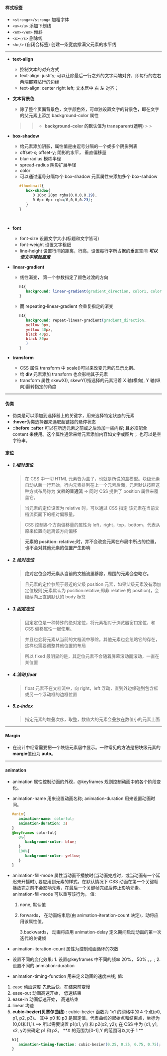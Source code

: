 #### 样式标签

-  `<strong></strong>` 加粗字体
-  `<u></u>` 添加下划线
-  `<em></em>` 倾斜
-  `<s></s>` 删除线
-  `<hr/>` (自闭合标签) 创建一条宽度撑满父元素的水平线

---

-  **text-align**
   -  控制文本的对齐方式
   -  text-align: justify; 可以让除最后一行之外的文字两端对齐，即每行的左右两端都紧贴行的边缘
   -  text-align: center right left; 文本居中 右 左 对齐；
      <br>
-  **文本背景色**

   -  除了整个页面背景色，文字颜色外，可单独设置文字的背景色，即在文字的父元素上添加 background-color 属性

   > > -  **background-color 的默认值为 transparent(透明)** > > <br>

-  **box-shadow**

   -  给元素添加阴影，属性值是由逗号分隔的一个或多个阴影列表
   -  offset-x; offset-y; 阴影的水平， 垂直偏移量
   -  blur-radius 模糊半径
   -  spread-radius 阴影扩展半径
   -  color
   -  可以通过逗号分隔每个 box-shadow 元素属性来添加多个 box-sahdow

   ```CSS
      #thumbnail{
         box-shadow{
            0 10px 20px rgba(0,0,0,0.19),
            0 6px 6px rgba(0,0,0,0.23);
         }
      }
   ```

   <br>

-  **font**

   -  font-size 设置文字大小(标题和文字皆可)
   -  font-weight 设置文字粗细
   -  line-height 设置行间的距离，行高，设置每行字所占据的垂直空间 **_可以使文字撑起高度_**
      <br>

-  **linear-gradient**

   -  线性渐变， 第一个参数指定了颜色过渡的方向

   ```CSS
      h1{
         background: linear-gradient(gradient_direction, color1, color2, color3, ...)
      }
   ```

   -  而 repeating-linear-gradient 会重复指定的渐变

   ```CSS
      h1{
         background: repeat-linear-gradient(gradient_direction,
         yellow 0px,
         yellow 40px,
         black 40px,
         black 80px
         )
      }
   ```

-  **transform**
   -  CSS 属性 transform 中 scale()可以来改变元素的显示比例。
   -  给 **div** 元素添加 transform 也会影响其子元素
   -  transform 属性 skewX(), skewY()指选择的元素沿着 X 轴(横向), Y 轴(纵向)翻转指定的角度

---

#### 伪类

-  伪类是可以添加到选择器上的关键字，用来选择特定状态的元素
-  **:hover**伪类选择器来选取超链接的悬停状态
-  **::before ::after** 可以在所选元素之前或之后添加一些内容; 且必须配合 content 来使用。这个属性通常来给元素添加内容如文字或图片； 也可以是空字符串。

#### 定位

-  ##### 1.相对定位

   > 在 CSS 中一切 HTML 元素皆为盒子，也就是所说的盒模型。块级元素自动从新一行开始，行内元素排列在上一个元素后面，元素默认按照这种方式布局称为 **文档的普通流** => 同时 CSS 提供了 position 属性来覆盖它。

   > 当元素的定位设置为 relative 时，可以通过 CSS 指定 该元素在当前文档流页面下的相对偏移量。

   > CSS 控制各个方向偏移量的属性为 left，right，top，bottom，代表从原来位置向远离该方向偏移

   > **元素的 position: relative;时，并不会改变元素在布局中所占的位置， 也不会对其他元素的位置产生影响**

-  ##### 2.绝对定位

   > **绝对定位会将元素从当前的文档流里移除，周围的元素会忽略它。**

   > 且元素的定位参照于最近的父级 position 元素，如果父级元素没有添加定位规则(元素默认为 position:relative;即非 relative 的 position)，会继续向上直到默认的 body 标签

-  ##### 3.固定定位

   > 固定定位是一种特殊的绝对定位，将元素相对于浏览器窗口定位，和 CSS 偏移属性一起使用。

   > 并且也会将元素从当前的文档流中移除。其他元素也会忽略它的存在，这样也需要调整其他位置的布局

   > 所以 fixed 最明显的是，其定位元素不会随着屏幕滚动而滚动，一直在某位置

-  ##### 4.流动 float

   > float 元素不在文档流中，向 right，left 浮动，直到外边缘碰到包含框或另一个浮动框的边框位置

-  ##### 5.z-index
   > 指定元素的堆叠次序，取整，数值大的元素会叠放在数值小的元素上面

---

#### Margin

-  在设计中经常需要把一个块级元素居中显示。一种常见的方法是把块级元素的 **margin**值设为 **auto**。

---

#### animation

-  animation 属性控制动画的外观，@keyframes 规则控制动画中的各个阶段变化。

-  animation-name 用来设置动画名称; animation-duration 用来设置动画时间。

```CSS
   #anim{
      animation-name: colorful;
      animation-duration: 3s
   }
   @keyframes colorful{
      0%{
         background-color: blue;
      }
      100%{
         background-color: yellow;
      }
   }
```

-  animation-fill-mode 属性当动画不播放时(当动画完成时，或当动画有一个延迟未开播时), 要应用到元素的样式。在默认情况下 CSS 动画在第一个关键帧播放完之前不会影响元素，在最后一个关键帧完成后停止影响元素。animation-fill-mode 可以重写该行为。
   值:

   1. none, 默认值

   2. forwards， 在动画结束后(由 animation-iteration-count 决定)，动将应用该属性值。

      3.backwards， 动画将应用 animation-delay 定义期间启动动画的第一次迭代的关键帧

-  animation-iteration-count 属性为控制动画循环的次数

-  设置不同的变化效果: 1. 设置@keyframes 中不同的频率 20%， 50% 。。; 2.设置不同的 anmiation-duration

-  animation-timing-function 用来定义动画的速度曲线;
   值:

1. ease 动画速度 先低后快，在结束前变慢
2. ease-out 动画高速开始， 低速结束
3. ease-in 动画低速开始， 高速结束
4. linear 均速
5. **cubic-bezier(贝塞尔曲线)** : cubic-bezier 函数为 1x1 的网格中的 4 个点(p0, p1, p2, p3)。 其中 p0 和 p3 是固定值，代表曲线的起始点和结束点，坐标为(0,0)和(1,1).==> 所以需要设置 p1(x1, y1) 和 p2(x2, y2); 在 CSS 中为 (x1, y1, x2, y2)来确定 p1 和 p2。
   **X 的范围为[0-1],Y 的范围可以大于 1 **

```CSS
   h1{
      animation-timing-function: cubic-bezier(0.25, 0.25, 0.75, 0.75);
   }
```
